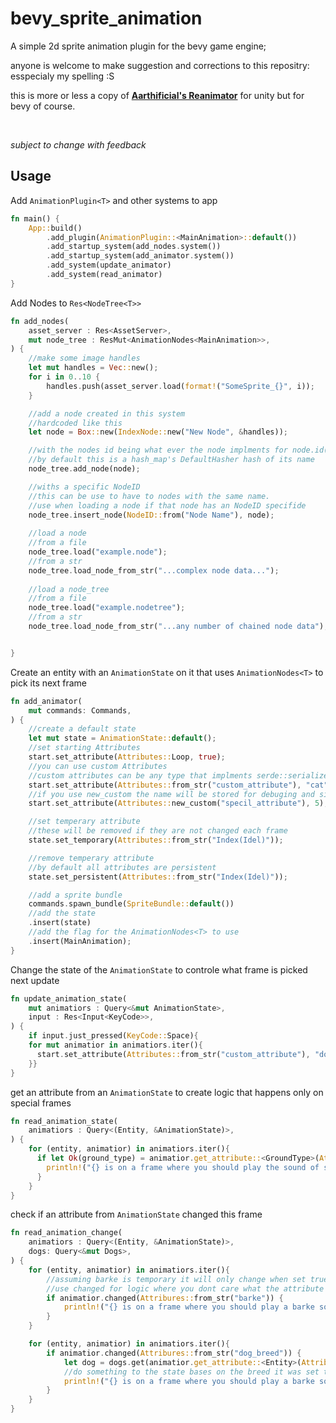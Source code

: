 # bevy_sprite_animation

A simple 2d sprite animation plugin for the bevy game engine;

anyone is welcome to make suggestion and corrections to this repositry: esspecialy my spelling :S

this is more or less a copy of **[Aarthificial's Reanimator](https://github.com/aarthificial/reanimation)** for unity but for bevy of course.

<br>

*subject to change with feedback*
## Usage
Add `AnimationPlugin<T>` and other systems to app
```rust
fn main() {
    App::build()
        .add_plugin(AnimationPlugin::<MainAnimation>::default())
        .add_startup_system(add_nodes.system())
        .add_startup_system(add_animator.system())
        .add_system(update_animator)
        .add_system(read_animator)
}
```
Add Nodes to `Res<NodeTree<T>>`
```rust
fn add_nodes(
    asset_server : Res<AssetServer>,
    mut node_tree : ResMut<AnimationNodes<MainAnimation>>,
) {
    //make some image handles
    let mut handles = Vec::new();
    for i in 0..10 {
        handles.push(asset_server.load(format!("SomeSprite_{}", i));
    }

    //add a node created in this system
    //hardcoded like this
    let node = Box::new(IndexNode::new("New Node", &handles));

    //with the nodes id being what ever the node implments for node.id()
    //by default this is a hash_map's DefaultHasher hash of its name
    node_tree.add_node(node);

    //withs a specific NodeID
    //this can be use to have to nodes with the same name.
    //use when loading a node if that node has an NodeID specifide
    node_tree.insert_node(NodeID::from("Node Name"), node);
    
    //load a node
    //from a file
    node_tree.load("example.node");
    //from a str
    node_tree.load_node_from_str("...complex node data...");
    
    //load a node_tree
    //from a file
    node_tree.load("example.nodetree");
    //from a str
    node_tree.load_node_from_str("...any number of chained node data");


}
```
Create an entity with an `AnimationState` on it that uses `AnimationNodes<T>` to pick its next frame
```rust
fn add_animator(
    mut commands: Commands,
) {
    //create a default state
    let mut state = AnimationState::default();
    //set starting Attributes
    start.set_attribute(Attributes::Loop, true);
    //you can use custom Attributes
    //custom attributes can be any type that implments serde::serialize and serde::deserializeOwned
    start.set_attribute(Attributes::from_str("custom_attribute"), "cat");
    //if you use new_custom the name will be stored for debuging and sierialization
    start.set_attribute(Attributes::new_custom("specil_attribute"), 5);

    //set temperary attribute
    //these will be removed if they are not changed each frame
    state.set_temporary(Attributes::from_str("Index(Idel)"));

    //remove temperary attribute
    //by default all attributes are persistent
    state.set_persistent(Attributes::from_str("Index(Idel)"));

    //add a sprite bundle
    commands.spawn_bundle(SpriteBundle::default())
    //add the state
    .insert(state)
    //add the flag for the AnimationNodes<T> to use
    .insert(MainAnimation);
}
```
Change the state of the `AnimationState` to controle what frame is picked next update
```rust
fn update_animation_state(
    mut animatiors : Query<&mut AnimationState>,
    input : Res<Input<KeyCode>>,
) {
    if input.just_pressed(KeyCode::Space){
    for mut animatior in animatiors.iter(){
      start.set_attribute(Attributes::from_str("custom_attribute"), "dog");
    }}
}
```
get an attribute from an `AnimationState` to create logic that happens only on special frames
```rust
fn read_animation_state(
    animatiors : Query<(Entity, &AnimationState)>,
) {
    for (entity, animatior) in animatiors.iter(){
      if let Ok(ground_type) = animatior.get_attribute::<GroundType>(Attributes::from_str("step")) {
        println!("{} is on a frame where you should play the sound of someone stepping on {}", entity, ground_type);
      }
    }
}
```

check if an attribute from `AnimationState` changed this frame
```rust
fn read_animation_change(
    animatiors : Query<(Entity, &AnimationState)>,
    dogs: Query<&mut Dogs>,
) {
    for (entity, animatior) in animatiors.iter(){
        //assuming barke is temporary it will only change when set true.
        //use changed for logic where you dont care what the attribute
        if animatior.changed(Attribures::from_str("barke")) {
            println!("{} is on a frame where you should play a barke sound effect", entity);
        }
    }

    for (entity, animatior) in animatiors.iter(){
        if animatior.changed(Attribures::from_str("dog_breed")) {
            let dog = dogs.get(animatior.get_attribute::<Entity>(Attributes::from_str("dog_breed")));
            //do something to the state bases on the breed it was set to
            println!("{} is on a frame where you should play a barke sound effect", entity);
        }
    }
}
```